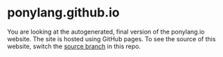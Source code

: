 # ponylang.github.io

You are looking at the autogenerated, final version of the ponylang.io website. The site is hosted using GitHub pages. To see the source of this website, switch the [source branch](https://github.com/ponylang/ponylang.github.io/tree/source) in this repo.
